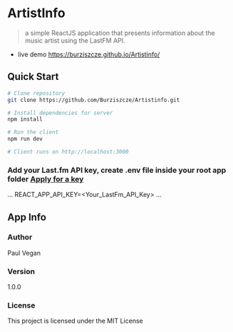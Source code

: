 # ArtistInfo

> a simple ReactJS application that presents information about the music artist using the LastFM API.

- live demo https://burziszcze.github.io/Artistinfo/

## Quick Start

```bash
# Clone repository
git clone https://github.com/Burziszcze/Artistinfo.git

# Install dependencies for server
npm install

# Run the client
npm run dev

# Client runs on http://localhost:3000
```

### Add your Last.fm API key, create .env file inside your root app folder [Apply for a key](https://www.last.fm/api/account/create)

...
REACT_APP_API_KEY=<Your_LastFm_API_Key>
...

## App Info

### Author

Paul Vegan

### Version

1.0.0

### License

This project is licensed under the MIT License
